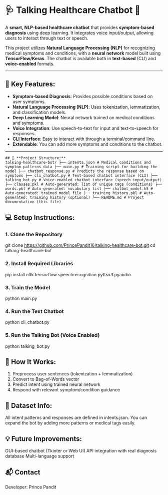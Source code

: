 # 🩺 **Talking Healthcare Chatbot** 🤖

A **smart, NLP-based healthcare chatbot** that provides **symptom-based diagnosis** using deep learning. It integrates voice input/output, allowing users to interact through text or speech.

This project utilizes **Natural Language Processing (NLP)** for recognizing medical symptoms and conditions, with a **neural network** model built using **TensorFlow/Keras**. The chatbot is available both in **text-based** (CLI) and **voice-enabled** formats.

---

## 🧠 **Key Features:**

- **Symptom-based Diagnosis**: Provides possible conditions based on user symptoms.
- **Natural Language Processing (NLP)**: Uses tokenization, lemmatization, and classification models.
- **Deep Learning Model**: Neural network trained on medical conditions and symptoms.
- **Voice Integration**: Use speech-to-text for input and text-to-speech for responses.
- **CLI Interface**: Easy to interact with through a terminal/command line.
- **Extendable**: You can add more symptoms and conditions to the chatbot.

---

```
## 📂 **Project Structure:**
talking-healthcare-bot/ ├── intents.json # Medical conditions and symptom patterns data ├── main.py # Training script for building the model ├── chatbot_response.py # Predicts the response based on symptoms ├── cli_chatbot.py # Text-based chatbot interface (CLI) ├── talking_bot.py # Voice-enabled chatbot interface (speech input/output) ├── classes.pkl # Auto-generated: list of unique tags (conditions) ├── words.pkl # Auto-generated: vocabulary list ├── chatbot_model.h5 # Auto-generated: trained model file ├── training_history.pkl # Auto-generated: training history (optional) └── README.md # Project documentation (this file)
```

## 💻 **Setup Instructions:**

### **1. Clone the Repository**
git clone https://github.com/PrincePandit16/talking-healthcare-bot.git
cd talking-healthcare-bot


### **2. Install Required Libraries**
pip install nltk tensorflow speechrecognition pyttsx3 pyaudio


### **3. Train the Model**
python main.py


### **4. Run the Text Chatbot**
python cli_chatbot.py


### **5. Run the Talking Bot (Voice Enabled)**
python talking_bot.py


## 🤖 **How It Works:**
1. Preprocess user sentences (tokenization + lemmatization)
2. Convert to Bag-of-Words vector
3. Predict intent using trained neural network
4. Respond with relevant symptom/condition guidance


## 📡 **Dataset Info:**
All intent patterns and responses are defined in intents.json. You can expand the bot by adding more patterns or medical tags easily.

## 💡 **Future Improvements:**
GUI-based chatbot (Tkinter or Web UI)
API integration with real diagnosis database
Multi-language support

## 📬 **Contact**
Developer: Prince Pandit

